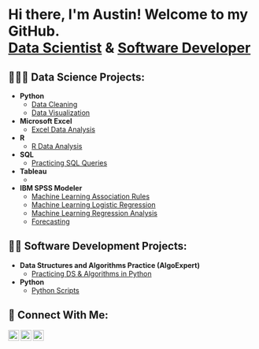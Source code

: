 <h1>Hi there, I'm Austin! Welcome to my GitHub. <br/><a href="https://github.com/acrumx">Data Scientist</a> & <a href="https://www.linkedin.com/in/acrumx/">Software Developer</a></h1>

<h2>👨‍🔬💾 Data Science Projects:</h2>

- <b>Python</b>
  - [Data Cleaning]()
  - [Data Visualization]()
- <b>Microsoft Excel</b>
  - [Excel Data Analysis](https://github.com/acrumx/Excel-Data-Analysis)
- <b>R</b>
  - [R Data Analysis](https://github.com/acrumx/R)
- <b>SQL</b>
  - [Practicing SQL Queries](https://github.com/acrumx/SQL-Code-Practice)
- <b>Tableau</b>
  - []()
- <b>IBM SPSS Modeler</b>
  - [Machine Learning Association Rules](https://github.com/acrumx/IBM-SPSS-Modeler-Projects/tree/main/ML-Association%20Rules)
  - [Machine Learning Logistic Regression](https://github.com/acrumx/IBM-SPSS-Modeler-Projects/tree/main/ML-Logistic-Regression)
  - [Machine Learning Regression Analysis](https://github.com/acrumx/IBM-SPSS-Modeler-Projects/tree/main/Regression%20Analysis)
  - [Forecasting]()



<h2>👨‍💻 Software Development Projects:</h2>

- <b>Data Structures and Algorithms Practice (AlgoExpert)</b>
  - [Practicing DS & Algorithms in Python](https://github.com/acrumx/Python-Code-Practice)
- <b>Python</b>
  - [Python Scripts](https://github.com/acrumx/Python-Script-Collection)

<h2>🔗 Connect With Me:</h2>

[<img align="left" alt="acrumx | LinkedIn" width="22px" src="https://cdn1.iconfinder.com/data/icons/logotypes/32/circle-linkedin-64.png" />][linkedin]
[<img align="left" alt="acrumx | CodeWars" width="22px" src="https://www.codewars.com/packs/assets/logo.61192cf7.svg" />][codewars]
[<img align="left" alt="acrumx | HackerRank" width="22px" src="https://cdn4.iconfinder.com/data/icons/logos-and-brands/512/160_Hackerrank_logo_logos-48.png" />][hackerrank]

[linkedin]: https://linkedin.com/in/acrumx
[codewars]: https://www.codewars.com/users/acrumx
[hackerrank]: https://www.hackerrank.com/acrumx?hr_r=1
<!--
**acrumx/acrumx** is a ✨ _special_ ✨ repository because its `README.md` (this file) appears on your GitHub profile.

Here are some ideas to get you started:

- 🔭 I’m currently working on ...
- 🌱 I’m currently learning ...
- 👯 I’m looking to collaborate on ...
- 🤔 I’m looking for help with ...
- 💬 Ask me about ...
- 📫 How to reach me: ...
- 😄 Pronouns: ...
- ⚡ Fun fact: ...
-->
